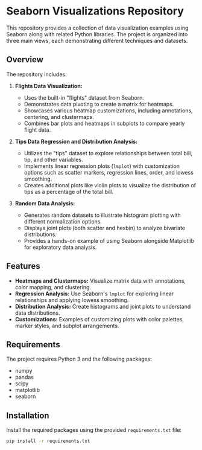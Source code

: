 # Seaborn Visualizations Repository

This repository provides a collection of data visualization examples using Seaborn along with related Python libraries. The project is organized into three main views, each demonstrating different techniques and datasets.

## Overview

The repository includes:

1. **Flights Data Visualization:**  
   - Uses the built-in "flights" dataset from Seaborn.
   - Demonstrates data pivoting to create a matrix for heatmaps.
   - Showcases various heatmap customizations, including annotations, centering, and clustermaps.
   - Combines bar plots and heatmaps in subplots to compare yearly flight data.

2. **Tips Data Regression and Distribution Analysis:**  
   - Utilizes the "tips" dataset to explore relationships between total bill, tip, and other variables.
   - Implements linear regression plots (`lmplot`) with customization options such as scatter markers, regression lines, order, and lowess smoothing.
   - Creates additional plots like violin plots to visualize the distribution of tips as a percentage of the total bill.

3. **Random Data Analysis:**  
   - Generates random datasets to illustrate histogram plotting with different normalization options.
   - Displays joint plots (both scatter and hexbin) to analyze bivariate distributions.
   - Provides a hands-on example of using Seaborn alongside Matplotlib for exploratory data analysis.

## Features

- **Heatmaps and Clustermaps:** Visualize matrix data with annotations, color mapping, and clustering.
- **Regression Analysis:** Use Seaborn's `lmplot` for exploring linear relationships and applying lowess smoothing.
- **Distribution Analysis:** Create histograms and joint plots to understand data distributions.
- **Customizations:** Examples of customizing plots with color palettes, marker styles, and subplot arrangements.

## Requirements

The project requires Python 3 and the following packages:

- numpy
- pandas
- scipy
- matplotlib
- seaborn

## Installation

Install the required packages using the provided `requirements.txt` file:

```bash
pip install -r requirements.txt
